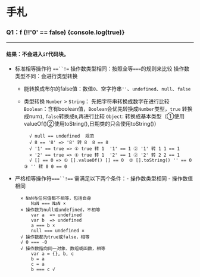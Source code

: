 # 手札
### Q1：f (!!'0' == false) {console.log(true)}
*****
#### 结果：不会进入`if`代码块。
* 标准相等操作符 `==``!=`
  操作数类型相同：按照全等`===`的规则来比较
  操作数类型不同：会进行类型转换
    - 能转换成布尔的false值：数值`0`、空字符串`''`、`undefined`、`null`、`false`
    - 类型转换
        `Number` > `String`： 先把字符串转换成数字在进行比较
        `Boolean`：含有boolean值，`Boolean`会优先转换成`Number`类型，`true` 转换成num`1`, `false`转换成`0`,再进行比较
        `Object`: 转换成基本类型（①使用valueOf()②使用toString(),日期类的只会使用toString()）
            
            √ null == undefined  规范
            √ 8 == '8' => '8' 转 8  8 == 8  
            √ '1' == true => ① true 转 1  '1' == 1 ② '1' 转 1 1 == 1 
            × '2' == true => ① true 转 1  '2' == 1 ② '2' 转 2 2 == 1 
            √ [] == 0 => ① [].valueOf() [] == 0  ② [].toString() '' == 0 ③ '' 转 0 0 == 0
        
    
* 严格相等操作符`===``!==`
  需满足以下两个条件：- 操作数类型相同 - 操作数值相同
    
        × NaN与任何值都不相等，包括自身
            NaN === NaN ×
        × 操作数为null或undefined，不相等
            var a  => undefined
            var b  => undefined
            a === b ×
            null === undefined × 
        √ 操作数都为true或false，相等
        √ 0 === -0
        √ 操作数指向同一对象、数组或函数，相等
            var a = {}, b, c
            b = a
            c = a
            b === c √
            
        
        